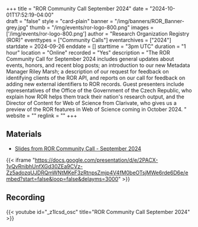 +++
title = "ROR Community Call September 2024" 
date = "2024-10-01T17:52:19-04:00"  
draft = "false" 
style = "card-plain" 
banner = "/img/banners/ROR_Banner-grey.jpg" 
thumb = "/img/events/ror-logo-800.png" 
images = ['/img/events/ror-logo-800.png']
author = "Research Organization Registry (ROR)" 
eventtypes = ["Community Calls"]
eventarchives = ["2024"]
startdate = 2024-09-26
enddate = []
starttime = "3pm UTC"
duration = "1 hour"
location = "Online"
recorded = "Yes"
description = "The ROR Community Call for September 2024 includes general updates about events, honors, and recent blog posts; an introduction to our new Metadata Manager Riley Marsh; a description of our request for feedback on identifying clients of the ROR API, and reports on our call for feedback on adding new external identifiers to ROR records. Guest presenters include representatives of the Office of the Government of the Czech Republic, who explain how ROR helps them track their nation's research output, and the Director of Content for Web of Science from ‪Clarivate‬, who gives us a preview of the ROR features in Web of Science coming in October 2024. "
website = ""
reglink = ""
+++

## Materials

* [Slides from ROR Community Call - September 2024](https://docs.google.com/presentation/d/e/2PACX-1vQvRnibhUnfXGd30ZEa9CVz-Zz5adozqUJDRQmWNtMKeF3zRtnpsZmjp4V4fM0beOTsjMWe6rde6D6e/pub?start=false&loop=false&delayms=3000)

{{< iframe "https://docs.google.com/presentation/d/e/2PACX-1vQvRnibhUnfXGd30ZEa9CVz-Zz5adozqUJDRQmWNtMKeF3zRtnpsZmjp4V4fM0beOTsjMWe6rde6D6e/embed?start=false&loop=false&delayms=3000" >}} 

## Recording 

{{< youtube id="_z1lcsd_osc" title="ROR Community Call September 2024" >}}


